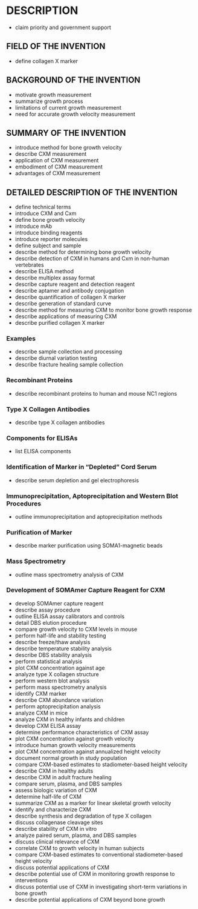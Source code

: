 # DESCRIPTION

- claim priority and government support

## FIELD OF THE INVENTION

- define collagen X marker

## BACKGROUND OF THE INVENTION

- motivate growth measurement
- summarize growth process
- limitations of current growth measurement
- need for accurate growth velocity measurement

## SUMMARY OF THE INVENTION

- introduce method for bone growth velocity
- describe CXM measurement
- application of CXM measurement
- embodiment of CXM measurement
- advantages of CXM measurement

## DETAILED DESCRIPTION OF THE INVENTION

- define technical terms
- introduce CXM and Cxm
- define bone growth velocity
- introduce mAb
- introduce binding reagents
- introduce reporter molecules
- define subject and sample
- describe method for determining bone growth velocity
- describe detection of CXM in humans and Cxm in non-human vertebrates
- describe ELISA method
- describe multiplex assay format
- describe capture reagent and detection reagent
- describe aptamer and antibody conjugation
- describe quantification of collagen X marker
- describe generation of standard curve
- describe method for measuring CXM to monitor bone growth response
- describe applications of measuring CXM
- describe purified collagen X marker

### Examples

- describe sample collection and processing
- describe diurnal variation testing
- describe fracture healing sample collection

### Recombinant Proteins

- describe recombinant proteins to human and mouse NC1 regions

### Type X Collagen Antibodies

- describe type X collagen antibodies

### Components for ELISAs

- list ELISA components

### Identification of Marker in “Depleted” Cord Serum

- describe serum depletion and gel electrophoresis

### Immunoprecipitation, Aptoprecipitation and Western Blot Procedures

- outline immunoprecipitation and aptoprecipitation methods

### Purification of Marker

- describe marker purification using SOMA1-magnetic beads

### Mass Spectrometry

- outline mass spectrometry analysis of CXM

### Development of SOMAmer Capture Reagent for CXM

- develop SOMAmer capture reagent
- describe assay procedure
- outline ELISA assay calibrators and controls
- detail DBS elution procedure
- compare growth velocity to CXM levels in mouse
- perform half-life and stability testing
- describe freeze/thaw analysis
- describe temperature stability analysis
- describe DBS stability analysis
- perform statistical analysis
- plot CXM concentration against age
- analyze type X collagen structure
- perform western blot analysis
- perform mass spectrometry analysis
- identify CXM marker
- describe CXM abundance variation
- perform aptoprecipitation analysis
- analyze CXM in mice
- analyze CXM in healthy infants and children
- develop CXM ELISA assay
- determine performance characteristics of CXM assay
- plot CXM concentration against growth velocity
- introduce human growth velocity measurements
- plot CXM concentration against annualized height velocity
- document normal growth in study population
- compare CXM-based estimates to stadiometer-based height velocity
- describe CXM in healthy adults
- describe CXM in adult fracture healing
- compare serum, plasma, and DBS samples
- assess biologic variation of CXM
- determine half-life of CXM
- summarize CXM as a marker for linear skeletal growth velocity
- identify and characterize CXM
- describe synthesis and degradation of type X collagen
- discuss collagenase cleavage sites
- describe stability of CXM in vitro
- analyze paired serum, plasma, and DBS samples
- discuss clinical relevance of CXM
- correlate CXM to growth velocity in human subjects
- compare CXM-based estimates to conventional stadiometer-based height velocity
- discuss potential applications of CXM
- describe potential use of CXM in monitoring growth response to interventions
- discuss potential use of CXM in investigating short-term variations in bone growth
- describe potential applications of CXM beyond bone growth

